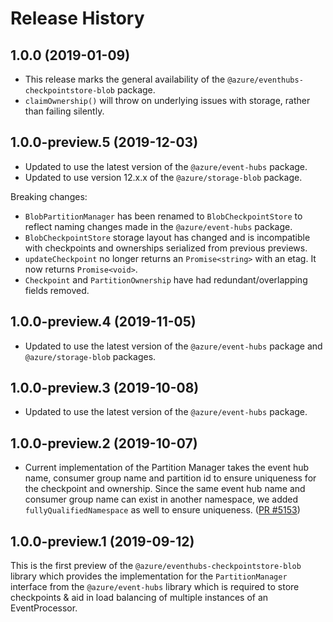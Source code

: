 # Release History

## 1.0.0 (2019-01-09)

- This release marks the general availability of the `@azure/eventhubs-checkpointstore-blob` package.
- `claimOwnership()` will throw on underlying issues with storage, rather than
  failing silently.

## 1.0.0-preview.5 (2019-12-03)

- Updated to use the latest version of the `@azure/event-hubs` package.
- Updated to use version 12.x.x of the `@azure/storage-blob` package.

Breaking changes:

- `BlobPartitionManager` has been renamed to `BlobCheckpointStore` to reflect naming changes
  made in the `@azure/event-hubs` package.
- `BlobCheckpointStore` storage layout has changed and is incompatible with checkpoints and ownerships
  serialized from previous previews.
- `updateCheckpoint` no longer returns an `Promise<string>` with an etag. It now returns `Promise<void>`.
- `Checkpoint` and `PartitionOwnership` have had redundant/overlapping fields removed.

## 1.0.0-preview.4 (2019-11-05)

- Updated to use the latest version of the `@azure/event-hubs` package and `@azure/storage-blob` packages.

## 1.0.0-preview.3 (2019-10-08)

- Updated to use the latest version of the `@azure/event-hubs` package.

## 1.0.0-preview.2 (2019-10-07)

- Current implementation of the Partition Manager takes the event hub name, consumer group name and partition id to ensure uniqueness for the checkpoint and ownership.
  Since the same event hub name and consumer group name can exist in another namespace, we added `fullyQualifiedNamespace` as well to ensure uniqueness.
  ([PR #5153](https://github.com/Azure/azure-sdk-for-js/pull/5153))

## 1.0.0-preview.1 (2019-09-12)

This is the first preview of the `@azure/eventhubs-checkpointstore-blob` library which provides the implementation for the `PartitionManager` interface from the `@azure/event-hubs` library which is required to store checkpoints & aid in load balancing of multiple instances of an EventProcessor.
